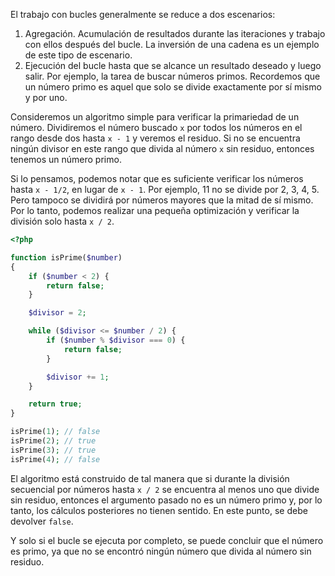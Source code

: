 
El trabajo con bucles generalmente se reduce a dos escenarios:

1. Agregación. Acumulación de resultados durante las iteraciones y trabajo con ellos después del bucle. La inversión de una cadena es un ejemplo de este tipo de escenario.
2. Ejecución del bucle hasta que se alcance un resultado deseado y luego salir. Por ejemplo, la tarea de buscar números primos. Recordemos que un número primo es aquel que solo se divide exactamente por sí mismo y por uno.

Consideremos un algoritmo simple para verificar la primariedad de un número. Dividiremos el número buscado `x` por todos los números en el rango desde dos hasta `x - 1` y veremos el residuo. Si no se encuentra ningún divisor en este rango que divida al número `x` sin residuo, entonces tenemos un número primo.

Si lo pensamos, podemos notar que es suficiente verificar los números hasta `x - 1/2`, en lugar de `x - 1`. Por ejemplo, 11 no se divide por 2, 3, 4, 5. Pero tampoco se dividirá por números mayores que la mitad de sí mismo. Por lo tanto, podemos realizar una pequeña optimización y verificar la división solo hasta `x / 2`.

```php
<?php

function isPrime($number)
{
    if ($number < 2) {
        return false;
    }

    $divisor = 2;

    while ($divisor <= $number / 2) {
        if ($number % $divisor === 0) {
            return false;
        }

        $divisor += 1;
    }

    return true;
}

isPrime(1); // false
isPrime(2); // true
isPrime(3); // true
isPrime(4); // false
```

El algoritmo está construido de tal manera que si durante la división secuencial por números hasta `x / 2` se encuentra al menos uno que divide sin residuo, entonces el argumento pasado no es un número primo y, por lo tanto, los cálculos posteriores no tienen sentido. En este punto, se debe devolver `false`.

Y solo si el bucle se ejecuta por completo, se puede concluir que el número es primo, ya que no se encontró ningún número que divida al número sin residuo.
